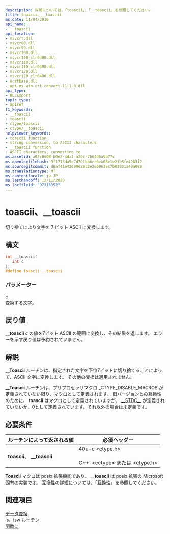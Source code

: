 ```yaml
---
description: 詳細については、「toascii」、「__toascii」を参照してください。
title: toascii、__toascii
ms.date: 11/04/2016
api_name:
- __toascii
api_location:
- msvcrt.dll
- msvcr80.dll
- msvcr90.dll
- msvcr100.dll
- msvcr100_clr0400.dll
- msvcr110.dll
- msvcr110_clr0400.dll
- msvcr120.dll
- msvcr120_clr0400.dll
- ucrtbase.dll
- api-ms-win-crt-convert-l1-1-0.dll
api_type:
- DLLExport
topic_type:
- apiref
f1_keywords:
- __toascii
- toascii
- ctype/toascii
- ctype/__toascii
helpviewer_keywords:
- toascii function
- string conversion, to ASCII characters
- __toascii function
- ASCII characters, converting to
ms.assetid: a07c0608-b0e2-4da2-a20c-7b64d6a9b77c
ms.openlocfilehash: 9f1718da5e7d701bb6cc6ea68c1e21b6fe4283f2
ms.sourcegitcommit: d6af41e42699628c3e2e6063ec7b03931a49a098
ms.translationtype: MT
ms.contentlocale: ja-JP
ms.lasthandoff: 12/11/2020
ms.locfileid: "97318352"
---
```

# <a name="toascii-__toascii"></a>toascii、__toascii

切り捨てにより文字を 7 ビット ASCII に変換します。

## <a name="syntax"></a>構文

```C
int __toascii(
   int c
);
#define toascii __toascii
```

### <a name="parameters"></a>パラメーター

*c*<br/>
変換する文字。

## <a name="return-value"></a>戻り値

**__toascii** *c* の値を7ビット ASCII の範囲に変換し、その結果を返します。 エラーを示す戻り値は予約されていません。

## <a name="remarks"></a>解説

**__Toascii** ルーチンは、指定された文字を下位7ビットに切り捨てることによって、ASCII 文字に変換します。 その他の変換は適用されません。

**__Toascii** ルーチンは、プリプロセッサマクロ _CTYPE_DISABLE_MACROS が定義されていない限り、マクロとして定義されます。 旧バージョンとの互換性のために、 **toascii** はマクロとして定義されていますが、 [&#95;&#95;STDC&#95;&#95;](../../preprocessor/predefined-macros.md) が定義されていないか、0として定義されています。それ以外の場合は未定義です。

## <a name="requirements"></a>必要条件

|ルーチンによって返される値|必須ヘッダー|
|-------------|---------------------|
|**toascii**、 **__toascii**|40u-c \<ctype.h><br /><br /> C++: \<cctype> または \<ctype.h>|

**Toascii** マクロは posix 拡張機能であり、 **__toascii** は posix 拡張の Microsoft 固有の実装です。 互換性の詳細については、「[互換性](../../c-runtime-library/compatibility.md)」を参照してください。

## <a name="see-also"></a>関連項目

[データ変換](../../c-runtime-library/data-conversion.md)<br/>
[is、isw ルーチン](../../c-runtime-library/is-isw-routines.md)<br/>
[関数に](../../c-runtime-library/to-functions.md)<br/>

